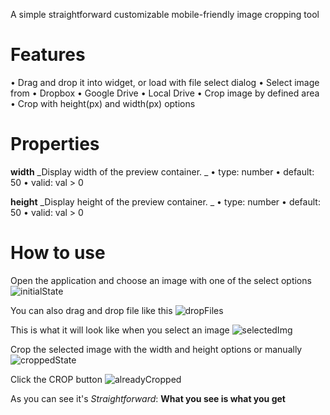 A simple straightforward customizable mobile-friendly image cropping tool

# Features
• Drag and drop it into widget, or load with file select dialog
  • Select image from 
    • Dropbox
    • Google Drive
    • Local Drive
• Crop image by defined area
• Crop with height(px) and width(px) options

# Properties
**width**
_Display width of the preview container.
_
• type: number
• default: 50
• valid: val > 0

**height**
_Display height of the preview container.
_
• type: number
• default: 50
• valid: val > 0

# How to use
Open the application and choose an image with one of the select options
![initialState](https://user-images.githubusercontent.com/86877899/189430284-4f071a07-8cca-42d7-a655-7ec370cd51ba.png)

You can also drag and drop file like this
![dropFiles](https://user-images.githubusercontent.com/86877899/189430447-ef372c4b-ef1e-425a-8081-3429c40f1022.png)

This is what it will look like when you select an image
![selectedImg](https://user-images.githubusercontent.com/86877899/189430663-20ced2e9-ae9b-43ae-9ef0-8c4af2f90c6a.png)

Crop the selected image with the width and height options or manually
![croppedState](https://user-images.githubusercontent.com/86877899/189430750-47c85359-9056-4d88-be4e-c5f0d87446cf.png)

Click the CROP button
![alreadyCropped](https://user-images.githubusercontent.com/86877899/189430863-8133b79e-599c-4a03-b888-1b8b9ee945e9.png)

As you can see it's _Straightforward_: **What you see is what you get**

